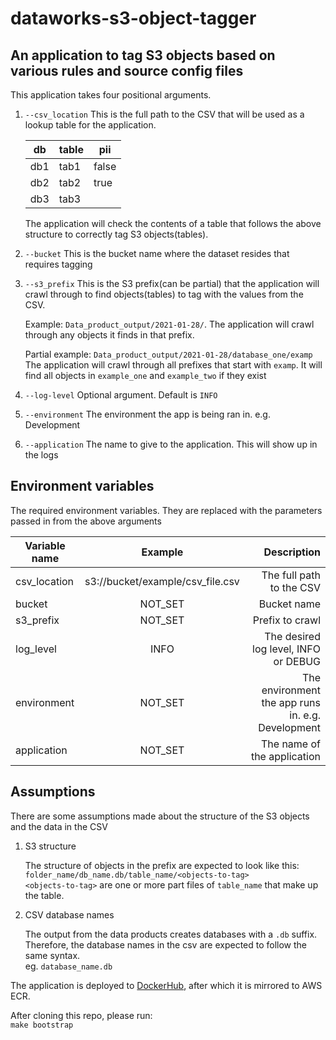 # dataworks-s3-object-tagger

## An application to tag S3 objects based on various rules and source config files

This application takes four positional arguments.

1. `--csv_location` This is the full path to the CSV that will be used as a lookup table for the application.

    |db |table|pii  |
    |---|-----|-----|
    |db1|tab1 |false|
    |db2|tab2 |true |
    |db3|tab3 |     |
    
    The application will check the contents of a table that follows the above structure to correctly tag S3 objects(tables).

2. `--bucket` This is the bucket name where the dataset resides that requires tagging

3. `--s3_prefix` This is the S3 prefix(can be partial) that the application will crawl through to find objects(tables) to tag with the values from the CSV.  
   
    Example: `Data_product_output/2021-01-28/`. The application will crawl through any objects it finds in that prefix.  

    Partial example: `Data_product_output/2021-01-28/database_one/examp` The application will crawl through all prefixes that start with `examp`. It will find all objects in `example_one` and `example_two` if they exist

4. `--log-level` Optional argument. Default is `INFO`

5. `--environment` The environment the app is being ran in. e.g. Development

6. `--application` The name to give to the application. This will show up in the logs

## Environment variables

The required environment variables. They are replaced with the parameters passed in from the above arguments

|Variable name|Example|Description|
|---|:---:|---:|
|csv_location| s3://bucket/example/csv_file.csv |The full path to the CSV |
|bucket| NOT_SET |Bucket name |
|s3_prefix| NOT_SET |Prefix to crawl |
|log_level| INFO |The desired log level, INFO or DEBUG |
|environment| NOT_SET | The environment the app runs in. e.g. Development |
|application| NOT_SET |The name of the application | 

## Assumptions 

There are some assumptions made about the structure of the S3 objects and the data in the CSV  

1. S3 structure  

    The structure of objects in the prefix are expected to look like this: `folder_name/db_name.db/table_name/<objects-to-tag>`  
    `<objects-to-tag>` are one or more part files of `table_name` that make up the table. 
    
2. CSV database names

    The output from the data products creates databases with a `.db` suffix. Therefore, the database names in the csv are expected to follow the same syntax.  
    eg. `database_name.db`
    

The application is deployed to [DockerHub](https://hub.docker.com/repository/docker/dwpdigital/dataworks-s3-object-tagger), after which it is mirrored to AWS ECR.

After cloning this repo, please run:  
`make bootstrap`
